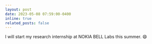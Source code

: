 ```yaml
---
layout: post
date: 2023-05-08 07:59:00-0400
inline: true
related_posts: false
---
```


I will start my research internship at NOKIA BELL Labs this summer. :smile:
